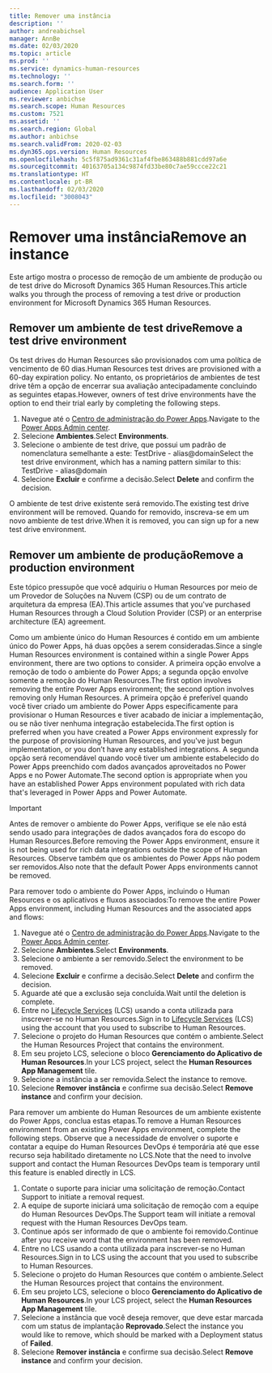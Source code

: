 ```yaml
---
title: Remover uma instância
description: ''
author: andreabichsel
manager: AnnBe
ms.date: 02/03/2020
ms.topic: article
ms.prod: ''
ms.service: dynamics-human-resources
ms.technology: ''
ms.search.form: ''
audience: Application User
ms.reviewer: anbichse
ms.search.scope: Human Resources
ms.custom: 7521
ms.assetid: ''
ms.search.region: Global
ms.author: anbichse
ms.search.validFrom: 2020-02-03
ms.dyn365.ops.version: Human Resources
ms.openlocfilehash: 5c5f875ad9361c31af4fbe863488b881cdd97a6e
ms.sourcegitcommit: 40163705a134c9874fd33be80c7ae59ccce22c21
ms.translationtype: HT
ms.contentlocale: pt-BR
ms.lasthandoff: 02/03/2020
ms.locfileid: "3008043"
---
```

# <a name="remove-an-instance"></a><span data-ttu-id="9a060-102">Remover uma instância</span><span class="sxs-lookup"><span data-stu-id="9a060-102">Remove an instance</span></span>

<span data-ttu-id="9a060-103">Este artigo mostra o processo de remoção de um ambiente de produção ou de test drive do Microsoft Dynamics 365 Human Resources.</span><span class="sxs-lookup"><span data-stu-id="9a060-103">This article walks you through the process of removing a test drive or production environment for Microsoft Dynamics 365 Human Resources.</span></span>

## <a name="remove-a-test-drive-environment"></a><span data-ttu-id="9a060-104">Remover um ambiente de test drive</span><span class="sxs-lookup"><span data-stu-id="9a060-104">Remove a test drive environment</span></span>

<span data-ttu-id="9a060-105">Os test drives do Human Resources são provisionados com uma política de vencimento de 60 dias.</span><span class="sxs-lookup"><span data-stu-id="9a060-105">Human Resources test drives are provisioned with a 60-day expiration policy.</span></span> <span data-ttu-id="9a060-106">No entanto, os proprietários de ambientes de test drive têm a opção de encerrar sua avaliação antecipadamente concluindo as seguintes etapas.</span><span class="sxs-lookup"><span data-stu-id="9a060-106">However, owners of test drive environments have the option to end their trial early by completing the following steps.</span></span> 

1. <span data-ttu-id="9a060-107">Navegue até o [Centro de administração do Power Apps](https://admin.businessplatform.microsoft.com/).</span><span class="sxs-lookup"><span data-stu-id="9a060-107">Navigate to the [Power Apps Admin center](https://admin.businessplatform.microsoft.com/).</span></span>
2. <span data-ttu-id="9a060-108">Selecione **Ambientes**.</span><span class="sxs-lookup"><span data-stu-id="9a060-108">Select **Environments**.</span></span>
3. <span data-ttu-id="9a060-109">Selecione o ambiente de test drive, que possui um padrão de nomenclatura semelhante a este: TestDrive - alias@domain</span><span class="sxs-lookup"><span data-stu-id="9a060-109">Select the test drive environment, which has a naming pattern similar to this: TestDrive - alias@domain</span></span>
4. <span data-ttu-id="9a060-110">Selecione **Excluir** e confirme a decisão.</span><span class="sxs-lookup"><span data-stu-id="9a060-110">Select **Delete** and confirm the decision.</span></span> 

<span data-ttu-id="9a060-111">O ambiente de test drive existente será removido.</span><span class="sxs-lookup"><span data-stu-id="9a060-111">The existing test drive environment will be removed.</span></span> <span data-ttu-id="9a060-112">Quando for removido, inscreva-se em um novo ambiente de test drive.</span><span class="sxs-lookup"><span data-stu-id="9a060-112">When it is removed, you can sign up for a new test drive environment.</span></span> 

## <a name="remove-a-production-environment"></a><span data-ttu-id="9a060-113">Remover um ambiente de produção</span><span class="sxs-lookup"><span data-stu-id="9a060-113">Remove a production environment</span></span>

<span data-ttu-id="9a060-114">Este tópico pressupõe que você adquiriu o Human Resources por meio de um Provedor de Soluções na Nuvem (CSP) ou de um contrato de arquitetura da empresa (EA).</span><span class="sxs-lookup"><span data-stu-id="9a060-114">This article assumes that you've purchased Human Resources through a Cloud Solution Provider (CSP) or an enterprise architecture (EA) agreement.</span></span> 

<span data-ttu-id="9a060-115">Como um ambiente único do Human Resources é contido em um ambiente único do Power Apps, há duas opções a serem consideradas.</span><span class="sxs-lookup"><span data-stu-id="9a060-115">Since a single Human Resources environment is contained within a single Power Apps environment, there are two options to consider.</span></span> <span data-ttu-id="9a060-116">A primeira opção envolve a remoção de todo o ambiente do Power Apps; a segunda opção envolve somente a remoção do Human Resources.</span><span class="sxs-lookup"><span data-stu-id="9a060-116">The first option involves removing the entire Power Apps environment; the second option involves removing only Human Resources.</span></span> <span data-ttu-id="9a060-117">A primeira opção é preferível quando você tiver criado um ambiente do Power Apps especificamente para provisionar o Human Resources e tiver acabado de iniciar a implementação, ou se não tiver nenhuma integração estabelecida.</span><span class="sxs-lookup"><span data-stu-id="9a060-117">The first option is preferred when you have created a Power Apps environment expressly for the purpose of provisioning Human Resources, and you've just begun implementation, or you don’t have any established integrations.</span></span> <span data-ttu-id="9a060-118">A segunda opção será recomendável quando você tiver um ambiente estabelecido do Power Apps preenchido com dados avançados aproveitados no Power Apps e no Power Automate.</span><span class="sxs-lookup"><span data-stu-id="9a060-118">The second option is appropriate when you have an established Power Apps environment populated with rich data that's leveraged in Power Apps and Power Automate.</span></span>

> [!Important]
> <span data-ttu-id="9a060-119">Antes de remover o ambiente do Power Apps, verifique se ele não está sendo usado para integrações de dados avançados fora do escopo do Human Resources.</span><span class="sxs-lookup"><span data-stu-id="9a060-119">Before removing the Power Apps environment, ensure it is not being used for rich data integrations outside the scope of Human Resources.</span></span> <span data-ttu-id="9a060-120">Observe também que os ambientes do Power Apps não podem ser removidos.</span><span class="sxs-lookup"><span data-stu-id="9a060-120">Also note that the default Power Apps environments cannot be removed.</span></span> 

<span data-ttu-id="9a060-121">Para remover todo o ambiente do Power Apps, incluindo o Human Resources e os aplicativos e fluxos associados:</span><span class="sxs-lookup"><span data-stu-id="9a060-121">To remove the entire Power Apps environment, including Human Resources and the associated apps and flows:</span></span>

1. <span data-ttu-id="9a060-122">Navegue até o [Centro de administração do Power Apps](https://admin.businessplatform.microsoft.com/).</span><span class="sxs-lookup"><span data-stu-id="9a060-122">Navigate to the [Power Apps Admin center](https://admin.businessplatform.microsoft.com/).</span></span>
2. <span data-ttu-id="9a060-123">Selecione **Ambientes**.</span><span class="sxs-lookup"><span data-stu-id="9a060-123">Select **Environments**.</span></span>
3. <span data-ttu-id="9a060-124">Selecione o ambiente a ser removido.</span><span class="sxs-lookup"><span data-stu-id="9a060-124">Select the environment to be removed.</span></span>
4. <span data-ttu-id="9a060-125">Selecione **Excluir** e confirme a decisão.</span><span class="sxs-lookup"><span data-stu-id="9a060-125">Select **Delete** and confirm the decision.</span></span> 
5. <span data-ttu-id="9a060-126">Aguarde até que a exclusão seja concluída.</span><span class="sxs-lookup"><span data-stu-id="9a060-126">Wait until the deletion is complete.</span></span>
6. <span data-ttu-id="9a060-127">Entre no [Lifecycle Services](https://lcs.dynamics.com/Logon/Index) (LCS) usando a conta utilizada para inscrever-se no Human Resources.</span><span class="sxs-lookup"><span data-stu-id="9a060-127">Sign in to [Lifecycle Services](https://lcs.dynamics.com/Logon/Index) (LCS) using the account that you used to subscribe to Human Resources.</span></span> 
7. <span data-ttu-id="9a060-128">Selecione o projeto do Human Resources que contém o ambiente.</span><span class="sxs-lookup"><span data-stu-id="9a060-128">Select the Human Resources Project that contains the environment.</span></span> 
8. <span data-ttu-id="9a060-129">Em seu projeto LCS, selecione o bloco **Gerenciamento do Aplicativo de Human Resources**.</span><span class="sxs-lookup"><span data-stu-id="9a060-129">In your LCS project, select the **Human Resources App Management** tile.</span></span> 
9. <span data-ttu-id="9a060-130">Selecione a instância a ser removida.</span><span class="sxs-lookup"><span data-stu-id="9a060-130">Select the instance to remove.</span></span> 
10. <span data-ttu-id="9a060-131">Selecione **Remover instância** e confirme sua decisão.</span><span class="sxs-lookup"><span data-stu-id="9a060-131">Select **Remove instance** and confirm your decision.</span></span>  

<span data-ttu-id="9a060-132">Para remover um ambiente do Human Resources de um ambiente existente do Power Apps, conclua estas etapas.</span><span class="sxs-lookup"><span data-stu-id="9a060-132">To remove a Human Resources environment from an existing Power Apps environment, complete the following steps.</span></span> <span data-ttu-id="9a060-133">Observe que a necessidade de envolver o suporte e contatar a equipe do Human Resources DevOps é temporária até que esse recurso seja habilitado diretamente no LCS.</span><span class="sxs-lookup"><span data-stu-id="9a060-133">Note that the need to involve support and contact the Human Resources DevOps team is temporary until this feature is enabled directly in LCS.</span></span>

1. <span data-ttu-id="9a060-134">Contate o suporte para iniciar uma solicitação de remoção.</span><span class="sxs-lookup"><span data-stu-id="9a060-134">Contact Support to initiate a removal request.</span></span>
2. <span data-ttu-id="9a060-135">A equipe de suporte iniciará uma solicitação de remoção com a equipe do Human Resources DevOps.</span><span class="sxs-lookup"><span data-stu-id="9a060-135">The Support team will initiate a removal request with the Human Resources DevOps team.</span></span> 
3. <span data-ttu-id="9a060-136">Continue após ser informado de que o ambiente foi removido.</span><span class="sxs-lookup"><span data-stu-id="9a060-136">Continue after you receive word that the environment has been removed.</span></span>
4.  <span data-ttu-id="9a060-137">Entre no LCS usando a conta utilizada para inscrever-se no Human Resources.</span><span class="sxs-lookup"><span data-stu-id="9a060-137">Sign in to LCS using the account that you used to subscribe to Human Resources.</span></span> 
5. <span data-ttu-id="9a060-138">Selecione o projeto do Human Resources que contém o ambiente.</span><span class="sxs-lookup"><span data-stu-id="9a060-138">Select the Human Resources project that contains the environment.</span></span> 
6. <span data-ttu-id="9a060-139">Em seu projeto LCS, selecione o bloco **Gerenciamento do Aplicativo de Human Resources**.</span><span class="sxs-lookup"><span data-stu-id="9a060-139">In your LCS project, select the **Human Resources App Management** tile.</span></span> 
7. <span data-ttu-id="9a060-140">Selecione a instância que você deseja remover, que deve estar marcada com um status de implantação **Reprovado**.</span><span class="sxs-lookup"><span data-stu-id="9a060-140">Select the instance you would like to remove, which should be marked with a Deployment status of **Failed**.</span></span>
8. <span data-ttu-id="9a060-141">Selecione **Remover instância** e confirme sua decisão.</span><span class="sxs-lookup"><span data-stu-id="9a060-141">Select **Remove instance** and confirm your decision.</span></span> 
